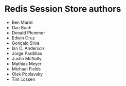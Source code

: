 Redis Session Store authors
===========================

- Ben Marini
- Dan Buch
- Donald Plummer
- Edwin Cruz
- Gonçalo Silva
- Ian C. Anderson
- Jorge Pardiñas
- Justin McNally
- Mathias Meyer
- Michael Fields
- Olek Poplavsky
- Tim Lossen
